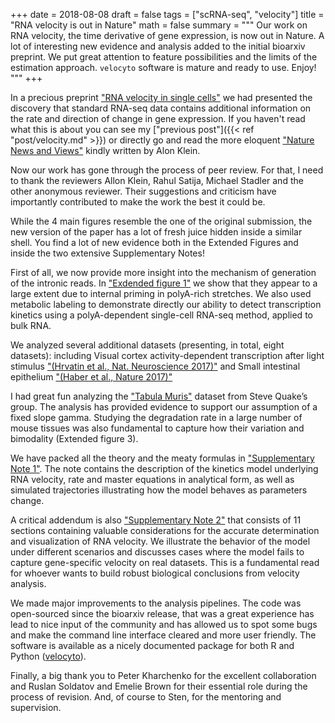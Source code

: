 +++
date = 2018-08-08
draft = false
tags = ["scRNA-seq", "velocity"]
title = "RNA velocity is out in Nature"
math = false
summary = """
Our work on RNA velocity, the time derivative of gene expression, is now out in Nature. A lot of interesting new evidence and analysis added to the initial bioarxiv preprint. We put great attention to feature possibilities and the limits of the estimation approach. `velocyto` software is mature and ready to use. Enjoy!
"""
+++

In a precious preprint ["RNA velocity in single cells"](https://www.biorxiv.org/content/early/2017/10/19/206052) we had presented the discovery that standard RNA-seq data contains additional information on the rate and direction of change in gene expression. If you haven't read what this is about you can see my ["previous post"]({{< ref "post/velocity.md" >}}) or directly go and read the more eloquent ["Nature News and Views"](https://www.nature.com/articles/d41586-018-05882-8) kindly written by Alon Klein.

Now our work has gone through the process of peer review. For that, I need to thank the reviewers Allon Klein, Rahul Satija, Michael Stadler and the other anonymous reviewer. Their suggestions and criticism have importantly contributed to make the work the best it could be.

While the 4 main figures resemble the one of the original submission, the new version of the paper has a lot of fresh juice hidden inside a similar shell. You find a lot of new evidence both in the Extended Figures and inside the two extensive Supplementary Notes!

First of all, we now provide more insight into the mechanism of generation of the intronic reads. In ["Exdended figure 1"](https://www.nature.com/articles/s41586-018-0414-6#Sec19) we show that they appear to a large extent due to internal priming in polyA-rich stretches. We also used metabolic labeling to demonstrate directly our ability to detect transcription kinetics using a polyA-dependent single-cell RNA-seq method, applied to bulk RNA.

We analyzed several additional datasets (presenting, in total, eight datasets): including Visual cortex activity-dependent transcription after light stimulus ["(Hrvatin et al., Nat. Neuroscience 2017)"](https://www.ncbi.nlm.nih.gov/pubmed/29230054)
and Small intestinal epithelium ["(Haber et al., Nature 2017)"](https://www.nature.com/articles/nature24489)

I had great fun analyzing the ["Tabula Muris"](https://www.biorxiv.org/content/early/2017/12/20/237446) dataset from Steve Quake’s group. The analysis has provided evidence to support our assumption of a fixed slope gamma. Studying the degradation rate in a large number of mouse tissues was also fundamental to capture how their variation and bimodality (Extended figure 3).
 
We have packed all the theory and the meaty formulas in ["Supplementary Note 1"](https://static-content.springer.com/esm/art%3A10.1038%2Fs41586-018-0414-6/MediaObjects/41586_2018_414_MOESM1_ESM.pdf). The note contains the description of the kinetics model underlying RNA velocity, rate and master equations in analytical form, as well as simulated trajectories illustrating how the model behaves as parameters change.

A critical addendum is also ["Supplementary Note 2"](https://static-content.springer.com/esm/art%3A10.1038%2Fs41586-018-0414-6/MediaObjects/41586_2018_414_MOESM3_ESM.pdf) that consists of 11 sections containing valuable considerations for the accurate determination and visualization of RNA velocity. We illustrate the behavior of the model under different scenarios and discusses cases where the model fails to capture gene-specific velocity on real datasets. This is a fundamental read for whoever wants to build robust biological conclusions from velocity analysis.

We made major improvements to the analysis pipelines. The code was open-sourced since the bioarxiv release, that was a great experience has lead to nice input of the community and has allowed us to spot some bugs and make the command line interface cleared and more user friendly. The software is available as a nicely documented package for both R and Python ([velocyto](http://velocyto.org)).

Finally, a big thank you to Peter Kharchenko for the excellent collaboration and Ruslan Soldatov and Emelie Brown for their essential role during the process of revision. And, of course to Sten, for the mentoring and supervision.
